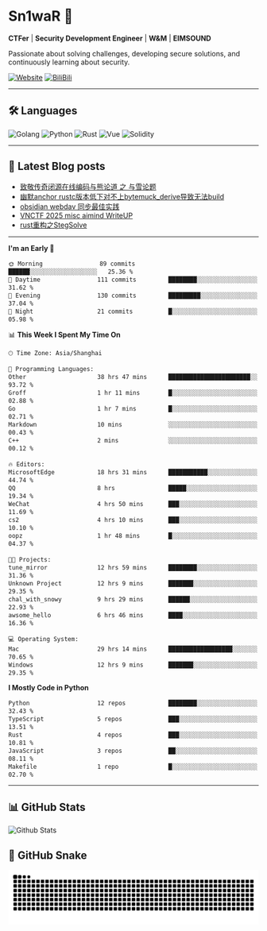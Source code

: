 # Sn1waR 👋

**CTFer** | **Security Development Engineer** | **W&M** | **EIMSOUND**

Passionate about solving challenges, developing secure solutions, and continuously learning about security.

[![Website](https://img.shields.io/website?url=https%3A%2F%2Fwww.snowywar.top)](https://www.snowywar.top) 
[![BiliBili](https://img.shields.io/badge/BiliBili-哔哩哔哩-00A1D6?style=flat&logo=bilibili&logoColor=white)](https://space.bilibili.com/8389161)  

---

## 🛠️ Languages
![Golang](https://img.shields.io/badge/-Golang-00ADD8?style=flat&logo=go&logoColor=white)
![Python](https://img.shields.io/badge/-Python-3776AB?style=flat&logo=python&logoColor=white)
![Rust](https://img.shields.io/badge/-Rust-000000?style=flat&logo=rust&logoColor=white)
![Vue](https://img.shields.io/badge/-Vue.js-4FC08D?style=flat&logo=vue.js&logoColor=white)
![Solidity](https://img.shields.io/badge/-Solidity-363636?style=flat&logo=solidity&logoColor=white)

---
## 📖 Latest Blog posts
<!-- BLOG-POST-LIST:START -->
- [致敬传奇闭源在线编码与熊论道 之 与雪论题](https://www.snowywar.top/4590.html)
- [幽默anchor rustc版本低下对不上bytemuck_derive导致无法build](https://www.snowywar.top/4587.html)
- [obsidian webdav 同步最佳实践](https://www.snowywar.top/4555.html)
- [VNCTF 2025 misc aimind WriteUP](https://www.snowywar.top/4546.html)
- [rust重构之StegSolve](https://www.snowywar.top/4541.html)
<!-- BLOG-POST-LIST:END -->
---
<!--START_SECTION:waka-->
**I'm an Early 🐤** 

```text
🌞 Morning                89 commits          ██████░░░░░░░░░░░░░░░░░░░   25.36 % 
🌆 Daytime                111 commits         ████████░░░░░░░░░░░░░░░░░   31.62 % 
🌃 Evening                130 commits         █████████░░░░░░░░░░░░░░░░   37.04 % 
🌙 Night                  21 commits          █░░░░░░░░░░░░░░░░░░░░░░░░   05.98 % 
```


📊 **This Week I Spent My Time On** 

```text
🕑︎ Time Zone: Asia/Shanghai

💬 Programming Languages: 
Other                    38 hrs 47 mins      ███████████████████████░░   93.72 % 
Groff                    1 hr 11 mins        █░░░░░░░░░░░░░░░░░░░░░░░░   02.88 % 
Go                       1 hr 7 mins         █░░░░░░░░░░░░░░░░░░░░░░░░   02.71 % 
Markdown                 10 mins             ░░░░░░░░░░░░░░░░░░░░░░░░░   00.43 % 
C++                      2 mins              ░░░░░░░░░░░░░░░░░░░░░░░░░   00.12 % 

🔥 Editors: 
MicrosoftEdge            18 hrs 31 mins      ███████████░░░░░░░░░░░░░░   44.74 % 
QQ                       8 hrs               █████░░░░░░░░░░░░░░░░░░░░   19.34 % 
WeChat                   4 hrs 50 mins       ███░░░░░░░░░░░░░░░░░░░░░░   11.69 % 
cs2                      4 hrs 10 mins       ███░░░░░░░░░░░░░░░░░░░░░░   10.10 % 
oopz                     1 hr 48 mins        █░░░░░░░░░░░░░░░░░░░░░░░░   04.37 % 

🐱‍💻 Projects: 
tune_mirror              12 hrs 59 mins      ████████░░░░░░░░░░░░░░░░░   31.36 % 
Unknown Project          12 hrs 9 mins       ███████░░░░░░░░░░░░░░░░░░   29.35 % 
chal_with_snowy          9 hrs 29 mins       ██████░░░░░░░░░░░░░░░░░░░   22.93 % 
awsome_hello             6 hrs 46 mins       ████░░░░░░░░░░░░░░░░░░░░░   16.36 % 

💻 Operating System: 
Mac                      29 hrs 14 mins      ██████████████████░░░░░░░   70.65 % 
Windows                  12 hrs 9 mins       ███████░░░░░░░░░░░░░░░░░░   29.35 % 
```

**I Mostly Code in Python** 

```text
Python                   12 repos            ████████░░░░░░░░░░░░░░░░░   32.43 % 
TypeScript               5 repos             ███░░░░░░░░░░░░░░░░░░░░░░   13.51 % 
Rust                     4 repos             ███░░░░░░░░░░░░░░░░░░░░░░   10.81 % 
JavaScript               3 repos             ██░░░░░░░░░░░░░░░░░░░░░░░   08.11 % 
Makefile                 1 repo              █░░░░░░░░░░░░░░░░░░░░░░░░   02.70 % 
```




<!--END_SECTION:waka-->
---

## 📊 GitHub Stats
![Github Stats](https://github-readme-stats.vercel.app/api?username=jiayuqi7813&show_icons=true&theme=radical)

## 🐍 GitHub Snake
<picture>
  <source media="(prefers-color-scheme: dark)" srcset="https://raw.githubusercontent.com/jiayuqi7813/jiayuqi7813/output/github-contribution-grid-snake-dark.svg">
  <source media="(prefers-color-scheme: light)" srcset="https://raw.githubusercontent.com/jiayuqi7813/jiayuqi7813/output/github-contribution-grid-snake.svg">
  <img alt="github contribution grid snake animation" src="https://raw.githubusercontent.com/jiayuqi7813/jiayuqi7813/output/github-contribution-grid-snake.svg">
</picture>

